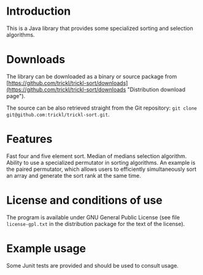 Introduction
============
This is a Java library that provides some specialized sorting and selection algorithms.

Downloads
=========
The library can be downloaded as a binary or source package from [https://github.com/trickl/trickl-sort/downloads](https://github.com/trickl/trickl-sort/downloads "Distribution download page").

The source can be also retrieved straight from the Git repository: `git clone git@github.com:trickl/trickl-sort.git`.

Features
========
Fast four and five element sort.
Median of medians selection algorithm.
Ability to use a specialized permutator in sorting algorithms. An example is the paired permutator, which allows users to efficiently simultaneously sort an array and generate the sort rank at the same time.

License and conditions of use
=============================
The program is available under GNU General Public License (see file `license-gpl.txt` in the distribution package for the text of the license).

Example usage
=============
Some Junit tests are provided and should be used to consult usage.
